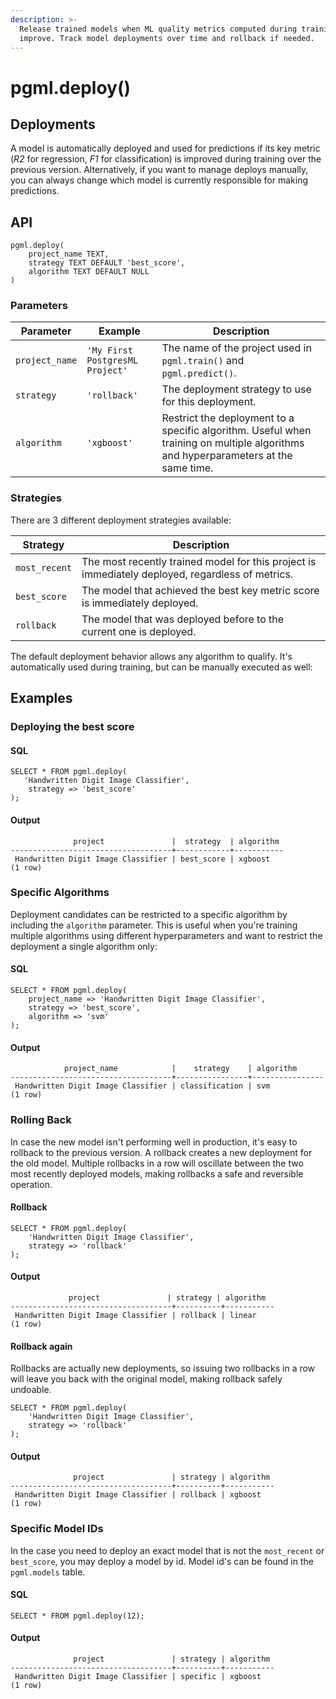 ```yaml
---
description: >-
  Release trained models when ML quality metrics computed during training
  improve. Track model deployments over time and rollback if needed.
---
```


# pgml.deploy()

## Deployments

A model is automatically deployed and used for predictions if its key metric (_R2_ for regression, _F1_ for classification) is improved during training over the previous version. Alternatively, if you want to manage deploys manually, you can always change which model is currently responsible for making predictions.

## API

```postgresql
pgml.deploy(
    project_name TEXT,
    strategy TEXT DEFAULT 'best_score',
    algorithm TEXT DEFAULT NULL
)
```

### Parameters

| Parameter      | Example                         | Description                                                                                                                        |
| -------------- | ------------------------------- | ---------------------------------------------------------------------------------------------------------------------------------- |
| `project_name` | `'My First PostgresML Project'` | The name of the project used in `pgml.train()` and `pgml.predict()`.                                                               |
| `strategy`     | `'rollback'`                    | The deployment strategy to use for this deployment.                                                                                |
| `algorithm`    | `'xgboost'`                     | Restrict the deployment to a specific algorithm. Useful when training on multiple algorithms and hyperparameters at the same time. |

### **Strategies**

There are 3 different deployment strategies available:

| Strategy      | Description                                                                                      |
| ------------- | ------------------------------------------------------------------------------------------------ |
| `most_recent` | The most recently trained model for this project is immediately deployed, regardless of metrics. |
| `best_score`  | The model that achieved the best key metric score is immediately deployed.                       |
| `rollback`    | The model that was deployed before to the current one is deployed.                               |

The default deployment behavior allows any algorithm to qualify. It's automatically used during training, but can be manually executed as well:

## Examples

### Deploying the best score

#### SQL

```postgresql
SELECT * FROM pgml.deploy(
   'Handwritten Digit Image Classifier',
    strategy => 'best_score'
);
```

#### Output

```postgresql
              project               |  strategy  | algorithm
------------------------------------+------------+-----------
 Handwritten Digit Image Classifier | best_score | xgboost
(1 row)
```

### **Specific Algorithms**

Deployment candidates can be restricted to a specific algorithm by including the `algorithm` parameter. This is useful when you're training multiple algorithms using different hyperparameters and want to restrict the deployment a single algorithm only:

#### SQL

```postgresql
SELECT * FROM pgml.deploy(
    project_name => 'Handwritten Digit Image Classifier', 
    strategy => 'best_score', 
    algorithm => 'svm'
);
```

#### Output

```postgresql
            project_name            |    strategy    | algorithm
------------------------------------+----------------+----------------
 Handwritten Digit Image Classifier | classification | svm
(1 row)
```

### Rolling Back

In case the new model isn't performing well in production, it's easy to rollback to the previous version. A rollback creates a new deployment for the old model. Multiple rollbacks in a row will oscillate between the two most recently deployed models, making rollbacks a safe and reversible operation.

#### Rollback

```postgresql
SELECT * FROM pgml.deploy(
	'Handwritten Digit Image Classifier',
	strategy => 'rollback'
);
```

#### Output

```postgresql
             project               | strategy | algorithm
------------------------------------+----------+-----------
 Handwritten Digit Image Classifier | rollback | linear
(1 row)
```

#### Rollback again

Rollbacks are actually new deployments, so issuing two rollbacks in a row will leave you back with the original model, making rollback safely undoable.

```postgresql
SELECT * FROM pgml.deploy(
	'Handwritten Digit Image Classifier',
	strategy => 'rollback'
);
```

#### Output

```postgresql
              project               | strategy | algorithm
------------------------------------+----------+-----------
 Handwritten Digit Image Classifier | rollback | xgboost
(1 row)
```

### Specific Model IDs

In the case you need to deploy an exact model that is not the `most_recent` or `best_score`, you may deploy a model by id. Model id's can be found in the `pgml.models` table.

#### SQL

```postgresql
SELECT * FROM pgml.deploy(12);
```

#### Output

```postgresql
              project               | strategy | algorithm
------------------------------------+----------+-----------
 Handwritten Digit Image Classifier | specific | xgboost
(1 row)
```

